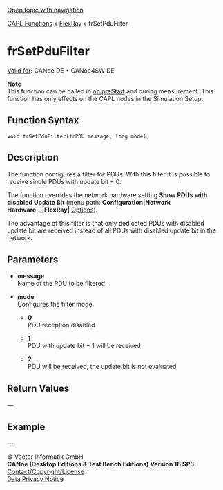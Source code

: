[Open topic with navigation](../../../../../CANoeDEFamily.htm#Topics/CAPLFunctions/FlexRay/Functions/CAPLfunctionFRSetPDuFilter.md)

[CAPL Functions](../../CAPLfunctions.md) » [FlexRay](../CAPLfunctionsFlexrayOverview.md) » frSetPduFilter

# frSetPduFilter

[Valid for](../../../Shared/FeatureAvailability.md): CANoe DE • CANoe4SW DE

**Note**  
This function can be called in [on preStart](../../Other/CAPLfunctionsEventProceduresOverview.md) and during measurement. This function has only effects on the CAPL nodes in the Simulation Setup.

## Function Syntax

`void frSetPduFilter(frPDU message, long mode);`

## Description

The function configures a filter for PDUs. With this filter it is possible to receive single PDUs with update bit = 0.

The function overrides the network hardware setting **Show PDUs with disabled Update Bit** (menu path: **Configuration|Network Hardware...|FlexRay|** [Options](../../../CANoeCANalyzer/FlexRay/Configuration/FlexRay_Configuration_Options.md)).

The advantage of this filter is that only dedicated PDUs with disabled update bit are received instead of all PDUs with disabled update bit in the network.

## Parameters

- **message**  
  Name of the PDU to be filtered.

- **mode**  
  Configures the filter mode.

  - **0**  
    PDU reception disabled

  - **1**  
    PDU with update bit = 1 will be received

  - **2**  
    PDU will be received, the update bit is not evaluated

## Return Values

—

## Example

—

© Vector Informatik GmbH  
**CANoe (Desktop Editions & Test Bench Editions) Version 18 SP3**  
[Contact/Copyright/License](../../../Shared/ContactCopyrightLicense.md)  
[Data Privacy Notice](https://www.vector.com/int/en/company/get-info/privacy-policy/)